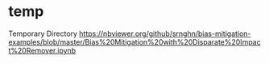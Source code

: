 # temp
Temporary Directory
https://nbviewer.org/github/srnghn/bias-mitigation-examples/blob/master/Bias%20Mitigation%20with%20Disparate%20Impact%20Remover.ipynb
